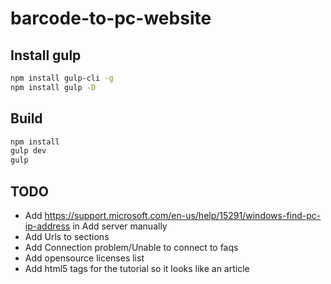 # barcode-to-pc-website

## Install gulp

```bash
npm install gulp-cli -g
npm install gulp -D
```

## Build

```bash
npm install
gulp dev
gulp
```

## TODO

- Add https://support.microsoft.com/en-us/help/15291/windows-find-pc-ip-address in Add server manually
- Add Urls to sections
- Add Connection problem/Unable to connect to faqs
- Add opensource licenses list
- Add html5 tags for the tutorial so it looks like an article
